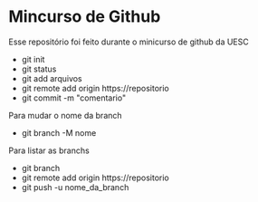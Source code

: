 # Mincurso de Github

Esse repositório foi feito durante o minicurso de github da UESC  

* git init  
* git status  
* git add arquivos  
* git remote add origin https://repositorio  
* git commit -m "comentario"  
  
Para mudar o nome da branch  
* git branch -M nome  
  
Para listar as branchs
* git branch  
* git remote add origin https://repositorio  
* git push -u nome_da_branch  

